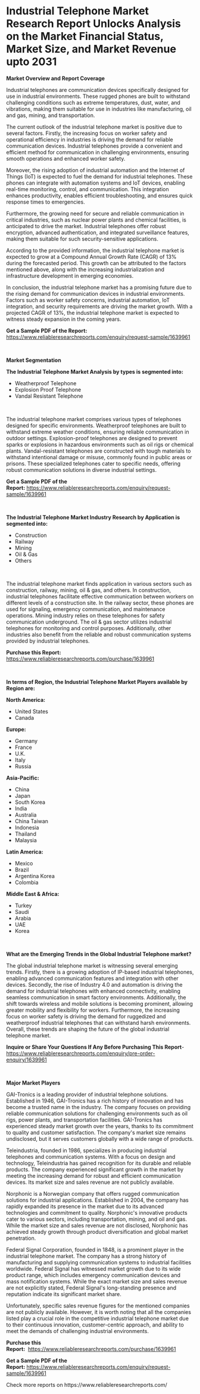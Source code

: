 <p><h1>Industrial Telephone Market Research Report Unlocks Analysis on the Market Financial Status, Market Size, and Market Revenue upto 2031</h1></p><p><strong>Market Overview and Report Coverage</strong></p>
<p><p>Industrial telephones are communication devices specifically designed for use in industrial environments. These rugged phones are built to withstand challenging conditions such as extreme temperatures, dust, water, and vibrations, making them suitable for use in industries like manufacturing, oil and gas, mining, and transportation.</p><p>The current outlook of the industrial telephone market is positive due to several factors. Firstly, the increasing focus on worker safety and operational efficiency in industries is driving the demand for reliable communication devices. Industrial telephones provide a convenient and efficient method for communication in challenging environments, ensuring smooth operations and enhanced worker safety.</p><p>Moreover, the rising adoption of industrial automation and the Internet of Things (IoT) is expected to fuel the demand for industrial telephones. These phones can integrate with automation systems and IoT devices, enabling real-time monitoring, control, and communication. This integration enhances productivity, enables efficient troubleshooting, and ensures quick response times to emergencies.</p><p>Furthermore, the growing need for secure and reliable communication in critical industries, such as nuclear power plants and chemical facilities, is anticipated to drive the market. Industrial telephones offer robust encryption, advanced authentication, and integrated surveillance features, making them suitable for such security-sensitive applications.</p><p>According to the provided information, the industrial telephone market is expected to grow at a Compound Annual Growth Rate (CAGR) of 13% during the forecasted period. This growth can be attributed to the factors mentioned above, along with the increasing industrialization and infrastructure development in emerging economies.</p><p>In conclusion, the industrial telephone market has a promising future due to the rising demand for communication devices in industrial environments. Factors such as worker safety concerns, industrial automation, IoT integration, and security requirements are driving the market growth. With a projected CAGR of 13%, the industrial telephone market is expected to witness steady expansion in the coming years.</p></p>
<p><strong>Get a Sample PDF of the Report:</strong> <a href="https://www.reliableresearchreports.com/enquiry/request-sample/1639961">https://www.reliableresearchreports.com/enquiry/request-sample/1639961</a></p>
<p>&nbsp;</p>
<p><strong>Market Segmentation</strong></p>
<p><strong>The Industrial Telephone Market Analysis by types is segmented into:</strong></p>
<p><ul><li>Weatherproof Telephone</li><li>Explosion Proof Telephone</li><li>Vandal Resistant Telephone</li></ul></p>
<p>&nbsp;</p>
<p><p>The industrial telephone market comprises various types of telephones designed for specific environments. Weatherproof telephones are built to withstand extreme weather conditions, ensuring reliable communication in outdoor settings. Explosion-proof telephones are designed to prevent sparks or explosions in hazardous environments such as oil rigs or chemical plants. Vandal-resistant telephones are constructed with tough materials to withstand intentional damage or misuse, commonly found in public areas or prisons. These specialized telephones cater to specific needs, offering robust communication solutions in diverse industrial settings.</p></p>
<p><strong>Get a Sample PDF of the Report:</strong>&nbsp;<a href="https://www.reliableresearchreports.com/enquiry/request-sample/1639961">https://www.reliableresearchreports.com/enquiry/request-sample/1639961</a></p>
<p>&nbsp;</p>
<p><strong>The Industrial Telephone Market Industry Research by Application is segmented into:</strong></p>
<p><ul><li>Construction</li><li>Railway</li><li>Mining</li><li>Oil & Gas</li><li>Others</li></ul></p>
<p>&nbsp;</p>
<p><p>The industrial telephone market finds application in various sectors such as construction, railway, mining, oil & gas, and others. In construction, industrial telephones facilitate effective communication between workers on different levels of a construction site. In the railway sector, these phones are used for signaling, emergency communication, and maintenance operations. Mining industry relies on these telephones for safety communication underground. The oil & gas sector utilizes industrial telephones for monitoring and control purposes. Additionally, other industries also benefit from the reliable and robust communication systems provided by industrial telephones.</p></p>
<p><strong>Purchase this Report:</strong>&nbsp; <a href="https://www.reliableresearchreports.com/purchase/1639961">https://www.reliableresearchreports.com/purchase/1639961</a></p>
<p>&nbsp;</p>
<p><strong>In terms of Region, the Industrial Telephone Market Players available by Region are:</strong></p>
<p>
    <p> <strong> North America: </strong>
        <ul>
            <li>United States</li>
            <li>Canada</li>
        </ul>
        </p> 
    <p> <strong> Europe: </strong>
        <ul>
            <li>Germany</li>
            <li>France</li>
            <li>U.K.</li>
            <li>Italy</li>
            <li>Russia</li>
        </ul>
        </p> 
    <p> <strong> Asia-Pacific: </strong>
        <ul>
            <li>China</li>
            <li>Japan</li>
            <li>South Korea</li>
            <li>India</li>
            <li>Australia</li>
            <li>China Taiwan</li>
            <li>Indonesia</li>
            <li>Thailand</li>
            <li>Malaysia</li>
        </ul>
        </p> 
    <p> <strong> Latin America: </strong>
        <ul>
            <li>Mexico</li>
            <li>Brazil</li>
            <li>Argentina Korea</li>
            <li>Colombia</li>
        </ul>
        </p> 
    <p> <strong> Middle East & Africa: </strong>
        <ul>
            <li>Turkey</li>
            <li>Saudi</li>
            <li>Arabia</li>
            <li>UAE</li>
            <li>Korea</li>
        </ul>
    </p>
    </p>
<p>&nbsp;</p>
<p><strong>What are the Emerging Trends in the Global Industrial Telephone market?</strong></p>
<p><p>The global industrial telephone market is witnessing several emerging trends. Firstly, there is a growing adoption of IP-based industrial telephones, enabling advanced communication features and integration with other devices. Secondly, the rise of Industry 4.0 and automation is driving the demand for industrial telephones with enhanced connectivity, enabling seamless communication in smart factory environments. Additionally, the shift towards wireless and mobile solutions is becoming prominent, allowing greater mobility and flexibility for workers. Furthermore, the increasing focus on worker safety is driving the demand for ruggedized and weatherproof industrial telephones that can withstand harsh environments. Overall, these trends are shaping the future of the global industrial telephone market.</p></p>
<p><strong>Inquire or Share Your Questions If Any Before Purchasing This Report</strong>- <a href="https://www.reliableresearchreports.com/enquiry/pre-order-enquiry/1639961">https://www.reliableresearchreports.com/enquiry/pre-order-enquiry/1639961</a></p>
<p>&nbsp;</p>
<p><strong>Major Market Players</strong></p>
<p><p>GAI-Tronics is a leading provider of industrial telephone solutions. Established in 1946, GAI-Tronics has a rich history of innovation and has become a trusted name in the industry. The company focuses on providing reliable communication solutions for challenging environments such as oil rigs, power plants, and transportation facilities. GAI-Tronics has experienced steady market growth over the years, thanks to its commitment to quality and customer satisfaction. The company's market size remains undisclosed, but it serves customers globally with a wide range of products.</p><p>Teleindustria, founded in 1986, specializes in producing industrial telephones and communication systems. With a focus on design and technology, Teleindustria has gained recognition for its durable and reliable products. The company experienced significant growth in the market by meeting the increasing demand for robust and efficient communication devices. Its market size and sales revenue are not publicly available.</p><p>Norphonic is a Norwegian company that offers rugged communication solutions for industrial applications. Established in 2004, the company has rapidly expanded its presence in the market due to its advanced technologies and commitment to quality. Norphonic's innovative products cater to various sectors, including transportation, mining, and oil and gas. While the market size and sales revenue are not disclosed, Norphonic has achieved steady growth through product diversification and global market penetration.</p><p>Federal Signal Corporation, founded in 1848, is a prominent player in the industrial telephone market. The company has a strong history of manufacturing and supplying communication systems to industrial facilities worldwide. Federal Signal has witnessed market growth due to its wide product range, which includes emergency communication devices and mass notification systems. While the exact market size and sales revenue are not explicitly stated, Federal Signal's long-standing presence and reputation indicate its significant market share.</p><p>Unfortunately, specific sales revenue figures for the mentioned companies are not publicly available. However, it is worth noting that all the companies listed play a crucial role in the competitive industrial telephone market due to their continuous innovation, customer-centric approach, and ability to meet the demands of challenging industrial environments.</p></p>
<p><strong>Purchase this Report:</strong>&nbsp;&nbsp;<a href="https://www.reliableresearchreports.com/purchase/1639961">https://www.reliableresearchreports.com/purchase/1639961</a></p>
<p></p>
<p><strong>Get a Sample PDF of the Report:</strong>&nbsp;<a href="https://www.reliableresearchreports.com/enquiry/request-sample/1639961">https://www.reliableresearchreports.com/enquiry/request-sample/1639961</a></p>
<p>Check more reports on https://www.reliableresearchreports.com/</p>